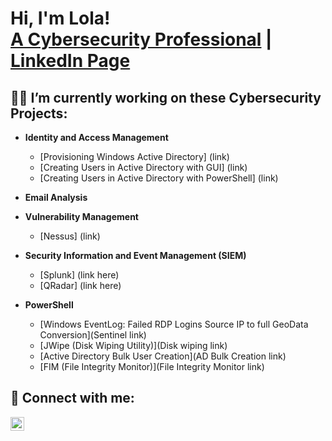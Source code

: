 <h1>Hi, I'm Lola! <br/><a href="https://github.com/damilolaoa">A Cybersecurity Professional</a> | <a href="https://www.linkedin.com/in/lolaoa/">LinkedIn Page</a>

<h2>👨‍💻 I’m currently working on these Cybersecurity Projects:</h2>

- <b>Identity and Access Management</b>
  - [Provisioning Windows Active Directory] (link)
  - [Creating Users in Active Directory with GUI] (link)
  - [Creating Users in Active Directory with PowerShell] (link)

- <b>Email Analysis</b>
  
- <b>Vulnerability Management</b>
   - [Nessus] (link)
  
- <b>Security Information and Event Management (SIEM)</b>
  - [Splunk] (link here)
  - [QRadar] (link here)
  
- <b>PowerShell</b>
  - [Windows EventLog: Failed RDP Logins Source IP to full GeoData Conversion](Sentinel link)
  - [JWipe (Disk Wiping Utility)](Disk wiping link)
  - [Active Directory Bulk User Creation](AD Bulk Creation link)
  - [FIM (File Integrity Monitor)](File Integrity Monitor link)

<h2> 🤳 Connect with me:</h2>

[<img align="left" alt="Lola Ogunnupebi | LinkedIn" width="22px" src="https://cdn.jsdelivr.net/npm/simple-icons@v3/icons/linkedin.svg" />][linkedin]

[linkedin]: https://linkedin.com/in/lolaoa

<!-- Here are some ideas to get you started:

- 🔭 I’m currently working on ...
- 🌱 I’m currently learning ...
- 👯 I’m looking to collaborate on ...
- 🤔 I’m looking for help with ...
- 💬 Ask me about ...
- 📫 How to reach me: ...
- 😄 Pronouns: ...
- ⚡ Fun fact: ...
-->
